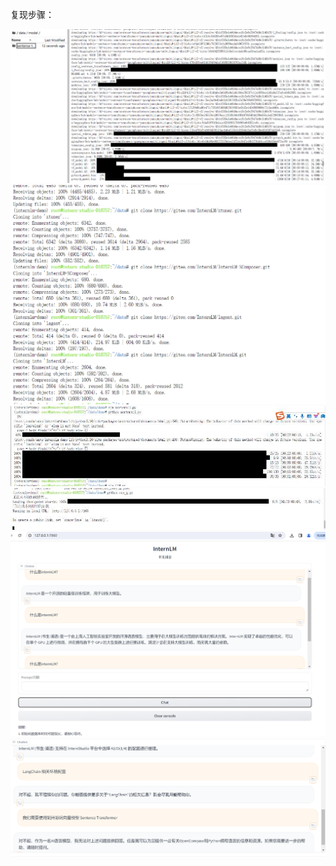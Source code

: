 复现步骤：


<img src="langchain1.jpg">
<img src="langchain2.jpg">
<img src="langchain3.jpg">
<img src="langchain4.jpg">
<img src="langchain5.jpg">
<img src="langchain6.jpg">


